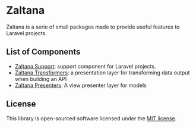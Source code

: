 # Zaltana

Zaltana is a serie of small packages made to provide useful features to Laravel projects.

## List of Components

- [Zaltana Support](https://github.com/marfurt/zaltana-support): support component for Laravel projects.
- [Zaltana Transformers](https://github.com/marfurt/zaltana-transformers): a presentation layer for transforming data output when building an API
- [Zaltana Presenters](https://github.com/marfurt/zaltana-presenters): A view presenter layer for models


## License

This library is open-sourced software licensed under the [MIT license](http://opensource.org/licenses/MIT).
